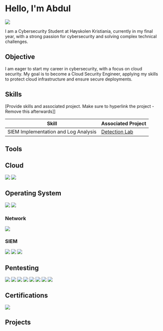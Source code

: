 # Hello, I'm Abdul
<a href="https://www.linkedin.com/in/abdul-rafeh-alvi-8b9a00290/"><img src="https://img.shields.io/badge/-LinkedIn-0072b1?&style=for-the-badge&logo=linkedin&logoColor=white" /></a>

I am a Cybersecurity Student at Høyskolen Kristiania, currently in my final year, with a strong passion for cybersecurity and solving complex technical challenges.

## Objective

I am eager to start my career in cybersecurity, with a focus on cloud security. My goal is to become a Cloud Security Engineer, applying my skills to protect cloud infrastructure and ensure secure deployments.

## Skills
[Provide skills and associated project. Make sure to hyperlink the project - Remove this afterwards]]

| Skill                                         | Associated Project         |
|-----------------------------------------------|----------------------------|
| SIEM Implementation and Log Analysis          | <a href="https://google.com">Detection Lab</a>|


## Tools

## Cloud
<div>
    <img src="https://img.shields.io/badge/-AWS-232F3E?&style=for-the-badge&logo=amazon-aws&logoColor=white" />
    <img src="https://img.shields.io/badge/-Azure-0078D4?&style=for-the-badge&logo=microsoft-azure&logoColor=white" /> 
</div>

## Operating System
<div> 
    <img src="https://img.shields.io/badge/-Linux-FCC624?&style=for-the-badge&logo=linux&logoColor=black" /> 
    <img src="https://img.shields.io/badge/-Windows-0078D6?&style=for-the-badge&logo=windows&logoColor=white" /> 
</div>

### Network
<div>
    <img src="https://img.shields.io/badge/-Wireshark-1679A7?&style=for-the-badge&logo=Wireshark&logoColor=white" />
</div>


### SIEM
<div>
    <img src="https://img.shields.io/badge/-Microsoft_Sentinel-0078D4?&style=for-the-badge&logo=Microsoft&logoColor=white" />
    <img src="https://img.shields.io/badge/-Splunk-000000?&style=for-the-badge&logo=Splunk&logoColor=white" />
    <img src="https://img.shields.io/badge/-Elastic-005571?&style=for-the-badge&logo=Elastic&logoColor=white" />
</div>

## Pentesting
<div> 
    <img src="https://img.shields.io/badge/-Burp_Suite-FF5722?&style=for-the-badge&logo=Burp-Suite&logoColor=white" /> 
    <img src="https://img.shields.io/badge/-Nmap-005C9C?&style=for-the-badge&logo=Nmap&logoColor=white" /> 
    <img src="https://img.shields.io/badge/-Metasploit-2F2F2F?&style=for-the-badge&logo=Metasploit&logoColor=white" /> 
    <img src="https://img.shields.io/badge/-Kali_Linux-557C94?&style=for-the-badge&logo=Kali-Linux&logoColor=white" /> 
    <img src="https://img.shields.io/badge/-OWASP_ZAP-000000?&style=for-the-badge&logo=OWASP&logoColor=white" />
    <img src="https://img.shields.io/badge/-Nikto-B72A33?&style=for-the-badge&logoColor=white" />
    <img src="https://img.shields.io/badge/-Nessus-00A1E0?&style=for-the-badge&logo=Nessus&logoColor=white" />
    <img src="https://img.shields.io/badge/-Parrot_OS-58C2B0?&style=for-the-badge&logo=Parrot-OS&logoColor=white" />
</div>

## Certifications
<div>
<a href="https://tryhackme.com/room/jrpenetrationtester">
    <img src="https://img.shields.io/badge/-Junior_Penetration_Tester-009C00?&style=for-the-badge&logo=TryHackMe&logoColor=white" />
</a>
</div>

## Projects

